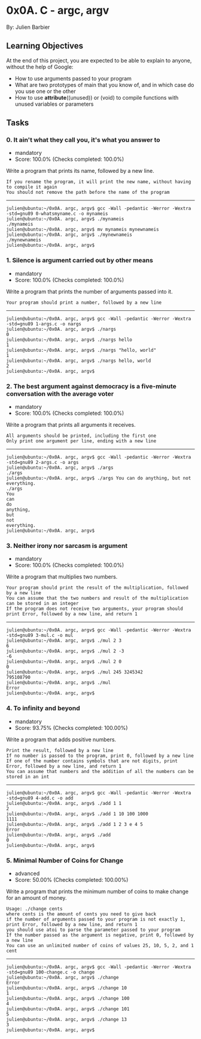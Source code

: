 # 0x0A. C - argc, argv
By: Julien Barbier

## Learning Objectives
At the end of this project, you are expected to be able to explain to anyone, without the help of Google:

- How to use arguments passed to your program
- What are two prototypes of main that you know of, and in which case do you use one or the other
- How to use __attribute__((unused)) or (void) to compile functions with unused variables or parameters

## Tasks
### 0. It ain't what they call you, it's what you answer to
- mandatory
- Score: 100.0% (Checks completed: 100.0%)

Write a program that prints its name, followed by a new line.

	If you rename the program, it will print the new name, without having to compile it again
	You should not remove the path before the name of the program

---

	julien@ubuntu:~/0x0A. argc, argv$ gcc -Wall -pedantic -Werror -Wextra -std=gnu89 0-whatsmyname.c -o mynameis
	julien@ubuntu:~/0x0A. argc, argv$ ./mynameis 
	./mynameis
	julien@ubuntu:~/0x0A. argc, argv$ mv mynameis mynewnameis
	julien@ubuntu:~/0x0A. argc, argv$ ./mynewnameis 
	./mynewnameis
	julien@ubuntu:~/0x0A. argc, argv$ 
	
### 1. Silence is argument carried out by other means
- mandatory
- Score: 100.0% (Checks completed: 100.0%)

Write a program that prints the number of arguments passed into it.

	Your program should print a number, followed by a new line
	
---

	julien@ubuntu:~/0x0A. argc, argv$ gcc -Wall -pedantic -Werror -Wextra -std=gnu89 1-args.c -o nargs
	julien@ubuntu:~/0x0A. argc, argv$ ./nargs 
	0
	julien@ubuntu:~/0x0A. argc, argv$ ./nargs hello
	1
	julien@ubuntu:~/0x0A. argc, argv$ ./nargs "hello, world"
	1
	julien@ubuntu:~/0x0A. argc, argv$ ./nargs hello, world
	2
	julien@ubuntu:~/0x0A. argc, argv$ 
	
### 2. The best argument against democracy is a five-minute conversation with the average voter
- mandatory
- Score: 100.0% (Checks completed: 100.0%)

Write a program that prints all arguments it receives.

	All arguments should be printed, including the first one
	Only print one argument per line, ending with a new line
	
---

	julien@ubuntu:~/0x0A. argc, argv$ gcc -Wall -pedantic -Werror -Wextra -std=gnu89 2-args.c -o args
	julien@ubuntu:~/0x0A. argc, argv$ ./args 
	./args
	julien@ubuntu:~/0x0A. argc, argv$ ./args You can do anything, but not everything.
	./args
	You
	can
	do
	anything,
	but
	not
	everything.
	julien@ubuntu:~/0x0A. argc, argv$ 

### 3. Neither irony nor sarcasm is argument
- mandatory
- Score: 100.0% (Checks completed: 100.0%)

Write a program that multiplies two numbers.

	Your program should print the result of the multiplication, followed by a new line
	You can assume that the two numbers and result of the multiplication can be stored in an integer
	If the program does not receive two arguments, your program should print Error, followed by a new line, and return 1
	
---

	julien@ubuntu:~/0x0A. argc, argv$ gcc -Wall -pedantic -Werror -Wextra -std=gnu89 3-mul.c -o mul
	julien@ubuntu:~/0x0A. argc, argv$ ./mul 2 3
	6
	julien@ubuntu:~/0x0A. argc, argv$ ./mul 2 -3
	-6
	julien@ubuntu:~/0x0A. argc, argv$ ./mul 2 0
	0
	julien@ubuntu:~/0x0A. argc, argv$ ./mul 245 3245342
	795108790
	julien@ubuntu:~/0x0A. argc, argv$ ./mul
	Error
	julien@ubuntu:~/0x0A. argc, argv$ 
	
### 4. To infinity and beyond
- mandatory
- Score: 93.75% (Checks completed: 100.00%)

Write a program that adds positive numbers.

	Print the result, followed by a new line
	If no number is passed to the program, print 0, followed by a new line
	If one of the number contains symbols that are not digits, print Error, followed by a new line, and return 1
	You can assume that numbers and the addition of all the numbers can be stored in an int

---

	julien@ubuntu:~/0x0A. argc, argv$ gcc -Wall -pedantic -Werror -Wextra -std=gnu89 4-add.c -o add
	julien@ubuntu:~/0x0A. argc, argv$ ./add 1 1
	2
	julien@ubuntu:~/0x0A. argc, argv$ ./add 1 10 100 1000
	1111
	julien@ubuntu:~/0x0A. argc, argv$ ./add 1 2 3 e 4 5
	Error
	julien@ubuntu:~/0x0A. argc, argv$ ./add
	0
	julien@ubuntu:~/0x0A. argc, argv$ 
	
### 5. Minimal Number of Coins for Change
- advanced
- Score: 50.00% (Checks completed: 100.00%)

Write a program that prints the minimum number of coins to make change for an amount of money.

	Usage: ./change cents
	where cents is the amount of cents you need to give back
	if the number of arguments passed to your program is not exactly 1, print Error, followed by a new line, and return 1
	you should use atoi to parse the parameter passed to your program
	If the number passed as the argument is negative, print 0, followed by a new line
	You can use an unlimited number of coins of values 25, 10, 5, 2, and 1 cent
	
---

	julien@ubuntu:~/0x0A. argc, argv$ gcc -Wall -pedantic -Werror -Wextra -std=gnu89 100-change.c -o change
	julien@ubuntu:~/0x0A. argc, argv$ ./change 
	Error
	julien@ubuntu:~/0x0A. argc, argv$ ./change 10
	1
	julien@ubuntu:~/0x0A. argc, argv$ ./change 100
	4
	julien@ubuntu:~/0x0A. argc, argv$ ./change 101
	5
	julien@ubuntu:~/0x0A. argc, argv$ ./change 13
	3
	julien@ubuntu:~/0x0A. argc, argv$ 
